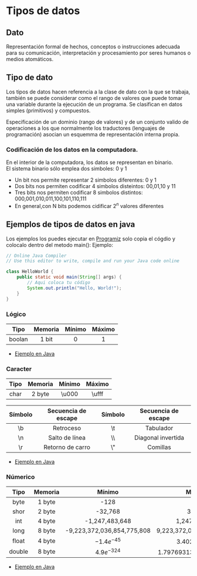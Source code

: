 # Tipos de datos
## Dato

Representación formal de hechos, conceptos o instrucciones adecuada para su comunicación, interpretación y procesamiento por seres humanos o medios atomáticos.
## Tipo de dato
Los tipos de datos hacen referencia a la clase de dato con la que se trabaja, también se puede considerar como el rango de valores que puede tomar una variable durante la ejecución de un programa. Se clasifican en datos simples (primitivos) y compuestos. 

Especificación de un dominio (rango de valores) y de un conjunto valido de operaciones a los que normalmente los traductores (lenguajes de programación) asocian un esquemma de representación interna propia.
### Codificación de los datos en la computadora.
En el interior de la computadora, los datos se representan en binario.  
El sistema binario sólo emplea dos simboles: 0 y 1 
* Un bit nos permite representar 2 simbolos diferentes: 0 y 1
* Dos bits nos permiten codificar 4 simbolos disteintos: 00,01,10 y 11
* Tres bits nos permiten codificar 8 simbolos distintos: 000,001,010,011,100,101,110,111
* En general,con N bits podemos cidificar $2^n$ valores diferentes

## Ejemplos de tipos de datos en java
Los ejemplos los puedes ejecutar en [Programiz](https://www.programiz.com/java-programming/online-compiler/) solo copia el cógdio y colocalo dentro del metodo main():
Ejemplo:
```Java
// Online Java Compiler
// Use this editor to write, compile and run your Java code online

class HelloWorld {
    public static void main(String[] args) {
        // Aqui coloca tu código
        System.out.println("Hello, World!");
    }
}
```
### Lógico
|Tipo|Memoria|Mínimo|Máximo|
|:-:|:-:|:-:|:-:|
|boolan|1 bit|0|1|
- [Ejemplo en Java](logico.md)
### Caracter
|Tipo|Memoria|Mínimo|Máximo|
|:-:|:-:|:-:|:-:|
|char|2 byte|\u000|\ufff|

|Símbolo| Secuencia de escape|Símbolo|Secuencia de escape|
|:-:|:-:|:-:|:-:|
|\b|Retroceso|\t|Tabulador|
|\n|Salto de línea| \\\\ |Diagonal invertida|
|\r|Retorno de carro| \\\" |Comillas|
- [Ejemplo en Java](caracter.md)
### Númerico
|Tipo|Memoria|Mínimo|Máximo|
|:-:|:-:|:-:|:-:|
|byte|1 byte|-128|127|
|shor|2 byte|-32,768|32,767|
|int|4 byte|-1,247,483,648|1,247,483,647|
|long|8 byte|-9,223,372,036,854,775,808|9,223,372,036,854,775,807|
|float|4 byte|$-1.4e^{-45}$|$3.4028235e^{38}$|
|double|8 byte|$4.9e^{-324}$|$1.7976931348623157e^{308}$|
- [Ejemplo en Java](numerico.md)